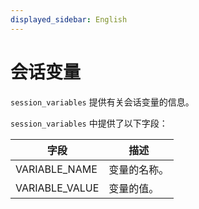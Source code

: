 ```yaml
---
displayed_sidebar: English
---
```


# 会话变量

`session_variables` 提供有关会话变量的信息。

`session_variables` 中提供了以下字段：

| **字段**      | **描述**        |
| -------------- | ---------------------- |
| VARIABLE_NAME  | 变量的名称。  |
| VARIABLE_VALUE | 变量的值。 |
